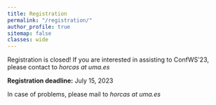 ```yaml
---
title: Registration
permalink: "/registration/"
author_profile: true
sitemap: false
classes: wide
---
```


Registration is closed! If you are interested in assisting to ConfWS'23, please contact to *horcas at uma.es*

**Registration deadline:** July 15, 2023

In case of problems, please mail to *horcas at uma.es*